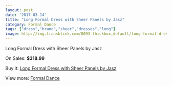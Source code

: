 ```yaml
---
layout: post
date: '2017-03-14'
title: "Long Formal Dress with Sheer Panels by Jasz"
category: Formal Dance
tags: ["dress","brand","sheer","dresses","long"]
image: http://img.transblink.com/8093-thickbox_default/long-formal-dress-with-sheer-panels-by-jasz.jpg
---
```

Long Formal Dress with Sheer Panels by Jasz

On Sales: **$318.99**
<a href="https://www.transblink.com/en/formal-dance/2637-long-formal-dress-with-sheer-panels-by-jasz.html"><amp-img layout="responsive" width="600" height="600" src="//img.transblink.com/8093-thickbox_default/long-formal-dress-with-sheer-panels-by-jasz.jpg" alt="Long Formal Dress with Sheer Panels by Jasz 0" /></a>
<a href="https://www.transblink.com/en/formal-dance/2637-long-formal-dress-with-sheer-panels-by-jasz.html"><amp-img layout="responsive" width="600" height="600" src="//img.transblink.com/8094-thickbox_default/long-formal-dress-with-sheer-panels-by-jasz.jpg" alt="Long Formal Dress with Sheer Panels by Jasz 1" /></a>

Buy it: [Long Formal Dress with Sheer Panels by Jasz](https://www.transblink.com/en/formal-dance/2637-long-formal-dress-with-sheer-panels-by-jasz.html "Long Formal Dress with Sheer Panels by Jasz")

View more: [Formal Dance](https://www.transblink.com/en/6-formal-dance "Formal Dance")